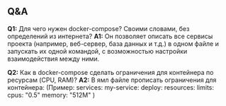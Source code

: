 ## Q&A
**Q1:** Для чего нужен docker-compose? Своими словами, без определений из интернета? 
**A1:** Он позволяет описать все сервисы проекта (например, веб-сервер, база данных и т.д.) в одном файле и запускать их одной командой, с возможностью настройки взаимодействия между ними.
	    
**Q2:** Как в docker-compose сделать ограничения для контейнера по ресурсам (CPU, RAM)?
**A2:** В ямл файле прописать ограничения для контейнера: 
	      (Пример:
	      services: 
	      my-service: 
	      deploy: resources: 
	      limits: 
	      cpus: "0.5" 
	      memory: "512M" )
